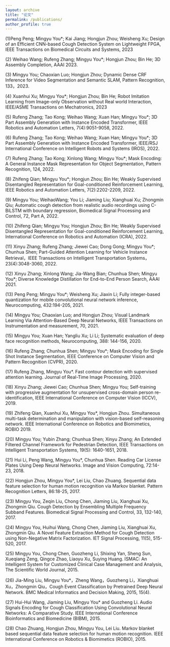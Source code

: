 ```yaml
---
layout: archive
title: "论文"
permalink: /publications/
author_profile: true
---
```

(1)Peng Peng; Mingyu You*; Kai Jiang; Hongjun Zhou; Weisheng Xu; Design of an Efficient CNN-based Cough Detection System on Lightweight FPGA, IEEE Transactions on Biomedical Circuits and Systems, 2023

(2)	Weihao Wang; Rufeng Zhang; Mingyu You*; Hongjun Zhou; Bin He; 3D Assembly Completion, AAAI 2023.

(3)	Mingyu You; Chaoxian Luo; Hongjun Zhou; Dynamic Dense CRF Inference for Video Segmentation and Semantic SLAM, Pattern Recognition, 133，2023.

(4)	Xuanhui Xu; Mingyu You*; Hongjun Zhou; Bin He; Robot Imitation Learning from Image-only Observation without Real world Interaction, IEEE/ASME Transactions on Mechatronics, 2023

(5)	Rufeng Zhang; Tao Kong; Weihao Wang; Xuan Han; Mingyu You*; 3D Part Assembly Generation with Instance Encoded Transformer, IEEE Robotics and Automation Letters, 7(4):9051-9058, 2022.

(6)	Rufeng Zhang; Tao Kong; Weihao Wang; Xuan Han; Mingyu You*; 3D Part Assembly Generation with Instance Encoded Transformer, IEEE/RSJ International Conference on Intelligent Robots and Systems (IROS), 2022.

(7)	Rufeng Zhang; Tao Kong; Xinlong Wang; Mingyu You*; Mask Encoding: A General Instance Mask Representation for Object Segmentation, Pattern Recognition, 124, 2022.

(8)	Zhifeng Qian; Mingyu You*; Hongjun Zhou; Bin He; Weakly Supervised Disentangled Representation for Goal-conditioned Reinforcement Learning, IEEE Robotics and Automation Letters, 7(2):2202-2209, 2022.

(9)	Mingyu You; WeihaoWang; You Li; Jiaming Liu; Xianghuai Xu; Zhongmin Qiu; Automatic cough detection from realistic audio recordings using C-BiLSTM with boundary regression, Biomedical Signal Processing and Control, 72, Part A, 2022.

(10)	Zhifeng Qian; Mingyu You; Hongjun Zhou; Bin He; Weakly Supervised Disentangled Representation for Goal-conditioned Reinforcement Learning,  International Conference on Robotics and Automation (ICRA), 2022.

(11)	Xinyu Zhang; Rufeng Zhang; Jiewei Cao; Dong Gong; Mingyu You*; Chunhua Shen; Part-Guided Attention Learning for Vehicle Instance Retrieval，IEEE Transactions on Intelligent Transportation Systems，23(4):3048-3060, 2022.

(12)	Xinyu Zhang; Xinlong Wang; Jia-Wang Bian; Chunhua Shen; Mingyu You*; Diverse Knowledge Distillation for End-to-End Person Search, AAAI 2021.

(13)	Peng Peng; Mingyu You*; Weisheng Xu; Jiaxin Li; Fully integer-based quantization for mobile convolutional neural network inference, Neurocomputing, 432:194-205, 2021. 

(14)	Mingyu You; Chaoxian Luo; and Hongjun Zhou; Visual Landmark Learning Via Attention-Based Deep Neural Networks, IEEE Transactions on Instrumentation and measurement, 70, 2021.	

(15)	Mingyu You; Xuan Han; Yangliu Xu; Li Li; Systematic evaluation of deep face recognition methods, Neurocomputing, 388: 144-156, 2020. 

(16)	Rufeng Zhang; Chunhua Shen; Mingyu You*; Mask Encoding for Single Shot Instance Segmentation, IEEE Conference on Computer Vision and Pattern Recognition (CVPR), 2020. 

(17)	Rufeng Zhang, Mingyu You*. Fast contour detection with supervised attention learning. Journal of Real-Time Image Processing, 2020.

(18)	Xinyu Zhang; Jiewei Cao; Chunhua Shen; Mingyu You; Self-training with progressive augmentation for unsupervised cross-domain person re-identification, IEEE International Conference on Computer Vision (ICCV), 2019.

(19)	Zhifeng Qian, Xuanhui Xu, Mingyu You*, Hongjun Zhou. Simultaneous multi-task determination and manipulation with vision-based self-reasoning network. IEEE International Conference on Robotics and Biomimetics, ROBIO 2019. 

(20)	Mingyu You; Yubin Zhang; Chunhua Shen; Xinyu Zhang; An Extended Filtered Channel Framework for Pedestrian Detection, IEEE Transactions on Intelligent Transportation Systems, 19(5): 1640-1651, 2018.

(21)	Hui Li, Peng Wang, Mingyu You*, Chunhua Shen. Reading Car License Plates Using Deep Neural Networks. Image and Vision Computing, 72:14-23, 2018. 

(22)	Hongjun Zhou, Mingyu You*, Lei Liu, Chao Zhuang. Sequential data feature selection for human motion recognition via Markov blanket. Pattern Recognition Letters, 86:18-25, 2017. 

(23)	Mingyu You, Zeqin Liu, Chong Chen, Jiaming Liu, Xianghuai Xu, Zhongmin Qiu. Cough Detection by Ensembling Multiple Frequency Subband Features. Biomedical Signal Processing and Control, 33, 132-140, 2017.

(24)	Mingyu You, Huihui Wang, Chong Chen, Jiaming Liu, Xianghuai Xu, Zhongmin Qiu. A Novel Feature Extraction Method for Cough Detection using Non-Negative Matrix Factorization. IET Signal Processing, 11(5), 515-520, 2017. 

(25)	Mingyu You, Chong Chen, Guozheng Li, Shixing Yan, Sheng Sun, Xueqiang Zeng, Qingce Zhao, Liaoyu Xu, Suying Huang. ISMAC: An Intelligent System for Customized Clinical Case Management and Analysis, The Scientific World Journal, 2015. 

(26)	Jia-Ming Liu, Mingyu You*，Zheng Wang，Guozheng Li，Xianghuai Xu，Zhongmin Qiu，Cough Event Classification by Pretrained Deep Neural Network. BMC Medical Informatics and Decision Making, 2015, 15(4). 

(27)	Hui-Hui Wang, Jiaming Liu, Mingyu You* and Guozheng Li. Audio Signals Encoding for Cough Classification Using Convolutional Neural Networks: A Comparative Study. IEEE International Conference Bioinformatics and Biomedicine (BIBM), 2015. 

(28)	Chao Zhuang, Hongjun Zhou, Mingyu You, Lei Liu. Markov blanket based sequential data feature selection for human motion recognition. IEEE International Conference on Robotics & Biomimetics (ROBIO), 2015. 


